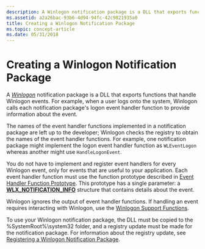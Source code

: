 ```yaml
---
description: A Winlogon notification package is a DLL that exports functions that handle Winlogon events. For example, when a user logs onto the system, Winlogon calls each notification package's logon event handler function to provide information about the event.
ms.assetid: a2a26bac-93b6-4d94-94fc-42c9821935a0
title: Creating a Winlogon Notification Package
ms.topic: concept-article
ms.date: 05/31/2018
---
```


# Creating a Winlogon Notification Package

A [*Winlogon*](/windows/desktop/SecGloss/w-gly) notification package is a DLL that exports functions that handle Winlogon events. For example, when a user logs onto the system, Winlogon calls each notification package's logon event handler function to provide information about the event.

The names of the event handler functions implemented in a notification package are left up to the developer; Winlogon checks the registry to obtain the names of the event handler functions. For example, one notification package might implement the logon event handler function as `WLEventLogon` whereas another might use `HandleLogonEvent`.

You do not have to implement and register event handlers for every Winlogon event, only for events that are useful to your application. Each event handler function must use the function prototype described in [Event Handler Function Prototype](event-handler-function-prototype.md). This prototype has a single parameter: a [**WLX\_NOTIFICATION\_INFO**](/windows/desktop/api/Winwlx/ns-winwlx-wlx_notification_info) structure that contains details about the event.

Winlogon ignores the output of event handler functions. If handling an event requires interacting with Winlogon, use the [Winlogon Support Functions](authentication-functions.md).

To use your Winlogon notification package, the DLL must be copied to the %SystemRoot%\\system32 folder, and a registry update must be made for the notification package. For information about the registry update, see [Registering a Winlogon Notification Package](registering-a-winlogon-notification-package.md).

 

 
